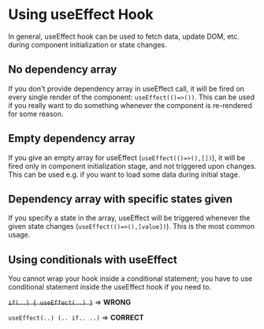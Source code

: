 # Using useEffect Hook

In general, useEffect hook can be used to fetch data, update DOM, etc. during component initialization or state changes.

## No dependency array

If you don't provide dependency array in useEffect call, it will be fired on every single render of the component: `useEffect(()=>())`. This can be used if you really want to do something whenever the component is re-rendered for some reason.

## Empty dependency array

If you give an empty array for useEffect (`useEffect(()=>(),[])`), it will be fired only in component initialization stage, and not triggered upon changes. This can be used e.g. if you want to load some data during initial stage.

## Dependency array with specific states given

If you specify a state in the array, useEffect will be triggered whenever the given state changes (`useEffect(()=>(),[value])`). This is the most common usage.

## Using conditionals with useEffect

You cannot wrap your hook inside a conditional statement; you have to use conditional statement inside the useEffect hook if you need to.

~~`if(..) { useEffect(..) }`~~ => **WRONG**

`useEffect(..) (.. if.. ..)` => **CORRECT**
